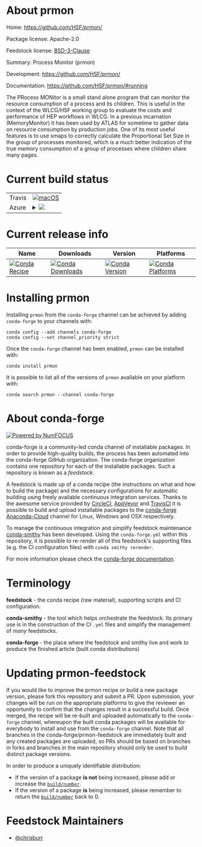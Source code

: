 About prmon
===========

Home: https://github.com/HSF/prmon/

Package license: Apache-2.0

Feedstock license: [BSD-3-Clause](https://github.com/conda-forge/prmon-feedstock/blob/master/LICENSE.txt)

Summary: Process Monitor (prmon)

Development: https://github.com/HSF/prmon/

Documentation: https://github.com/HSF/prmon/#running

The PRocess MONitor is a small stand alone program that can monitor the
resource consumption of a process and its children. This is useful in the
context of the WLCG/HSF working group to evaluate the costs and performance
of HEP workflows in WLCG. In a previous incarnation (MemoryMonitor) it has
been used by ATLAS for sometime to gather data on resource consumption by
production jobs. One of its most useful features is to use smaps to
correctly calculate the Proportional Set Size in the group of processes
monitored, which is a much better indication of the true memory consumption
of a group of processes where children share many pages.


Current build status
====================


<table><tr>
    <td>Travis</td>
    <td>
      <a href="https://travis-ci.com/conda-forge/prmon-feedstock">
        <img alt="macOS" src="https://img.shields.io/travis/com/conda-forge/prmon-feedstock/master.svg?label=macOS">
      </a>
    </td>
  </tr>
    
  <tr>
    <td>Azure</td>
    <td>
      <details>
        <summary>
          <a href="https://dev.azure.com/conda-forge/feedstock-builds/_build/latest?definitionId=10432&branchName=master">
            <img src="https://dev.azure.com/conda-forge/feedstock-builds/_apis/build/status/prmon-feedstock?branchName=master">
          </a>
        </summary>
        <table>
          <thead><tr><th>Variant</th><th>Status</th></tr></thead>
          <tbody><tr>
              <td>linux_64</td>
              <td>
                <a href="https://dev.azure.com/conda-forge/feedstock-builds/_build/latest?definitionId=10432&branchName=master">
                  <img src="https://dev.azure.com/conda-forge/feedstock-builds/_apis/build/status/prmon-feedstock?branchName=master&jobName=linux&configuration=linux_64_" alt="variant">
                </a>
              </td>
            </tr><tr>
              <td>linux_aarch64</td>
              <td>
                <a href="https://dev.azure.com/conda-forge/feedstock-builds/_build/latest?definitionId=10432&branchName=master">
                  <img src="https://dev.azure.com/conda-forge/feedstock-builds/_apis/build/status/prmon-feedstock?branchName=master&jobName=linux&configuration=linux_aarch64_" alt="variant">
                </a>
              </td>
            </tr><tr>
              <td>linux_ppc64le</td>
              <td>
                <a href="https://dev.azure.com/conda-forge/feedstock-builds/_build/latest?definitionId=10432&branchName=master">
                  <img src="https://dev.azure.com/conda-forge/feedstock-builds/_apis/build/status/prmon-feedstock?branchName=master&jobName=linux&configuration=linux_ppc64le_" alt="variant">
                </a>
              </td>
            </tr>
          </tbody>
        </table>
      </details>
    </td>
  </tr>
</table>

Current release info
====================

| Name | Downloads | Version | Platforms |
| --- | --- | --- | --- |
| [![Conda Recipe](https://img.shields.io/badge/recipe-prmon-green.svg)](https://anaconda.org/conda-forge/prmon) | [![Conda Downloads](https://img.shields.io/conda/dn/conda-forge/prmon.svg)](https://anaconda.org/conda-forge/prmon) | [![Conda Version](https://img.shields.io/conda/vn/conda-forge/prmon.svg)](https://anaconda.org/conda-forge/prmon) | [![Conda Platforms](https://img.shields.io/conda/pn/conda-forge/prmon.svg)](https://anaconda.org/conda-forge/prmon) |

Installing prmon
================

Installing `prmon` from the `conda-forge` channel can be achieved by adding `conda-forge` to your channels with:

```
conda config --add channels conda-forge
conda config --set channel_priority strict
```

Once the `conda-forge` channel has been enabled, `prmon` can be installed with:

```
conda install prmon
```

It is possible to list all of the versions of `prmon` available on your platform with:

```
conda search prmon --channel conda-forge
```


About conda-forge
=================

[![Powered by
NumFOCUS](https://img.shields.io/badge/powered%20by-NumFOCUS-orange.svg?style=flat&colorA=E1523D&colorB=007D8A)](https://numfocus.org)

conda-forge is a community-led conda channel of installable packages.
In order to provide high-quality builds, the process has been automated into the
conda-forge GitHub organization. The conda-forge organization contains one repository
for each of the installable packages. Such a repository is known as a *feedstock*.

A feedstock is made up of a conda recipe (the instructions on what and how to build
the package) and the necessary configurations for automatic building using freely
available continuous integration services. Thanks to the awesome service provided by
[CircleCI](https://circleci.com/), [AppVeyor](https://www.appveyor.com/)
and [TravisCI](https://travis-ci.com/) it is possible to build and upload installable
packages to the [conda-forge](https://anaconda.org/conda-forge)
[Anaconda-Cloud](https://anaconda.org/) channel for Linux, Windows and OSX respectively.

To manage the continuous integration and simplify feedstock maintenance
[conda-smithy](https://github.com/conda-forge/conda-smithy) has been developed.
Using the ``conda-forge.yml`` within this repository, it is possible to re-render all of
this feedstock's supporting files (e.g. the CI configuration files) with ``conda smithy rerender``.

For more information please check the [conda-forge documentation](https://conda-forge.org/docs/).

Terminology
===========

**feedstock** - the conda recipe (raw material), supporting scripts and CI configuration.

**conda-smithy** - the tool which helps orchestrate the feedstock.
                   Its primary use is in the construction of the CI ``.yml`` files
                   and simplify the management of *many* feedstocks.

**conda-forge** - the place where the feedstock and smithy live and work to
                  produce the finished article (built conda distributions)


Updating prmon-feedstock
========================

If you would like to improve the prmon recipe or build a new
package version, please fork this repository and submit a PR. Upon submission,
your changes will be run on the appropriate platforms to give the reviewer an
opportunity to confirm that the changes result in a successful build. Once
merged, the recipe will be re-built and uploaded automatically to the
`conda-forge` channel, whereupon the built conda packages will be available for
everybody to install and use from the `conda-forge` channel.
Note that all branches in the conda-forge/prmon-feedstock are
immediately built and any created packages are uploaded, so PRs should be based
on branches in forks and branches in the main repository should only be used to
build distinct package versions.

In order to produce a uniquely identifiable distribution:
 * If the version of a package **is not** being increased, please add or increase
   the [``build/number``](https://docs.conda.io/projects/conda-build/en/latest/resources/define-metadata.html#build-number-and-string).
 * If the version of a package **is** being increased, please remember to return
   the [``build/number``](https://docs.conda.io/projects/conda-build/en/latest/resources/define-metadata.html#build-number-and-string)
   back to 0.

Feedstock Maintainers
=====================

* [@chrisburr](https://github.com/chrisburr/)

